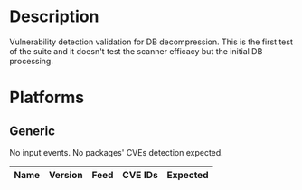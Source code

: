 # Description

Vulnerability detection validation for DB decompression.
This is the first test of the suite and it doesn't test the scanner efficacy but the initial DB processing.

# Platforms

## Generic

No input events.
No packages' CVEs detection expected.

| Name                                                 | Version    | Feed | CVE IDs        | Expected    |
|------------------------------------------------------|------------|------|----------------|-------------|
